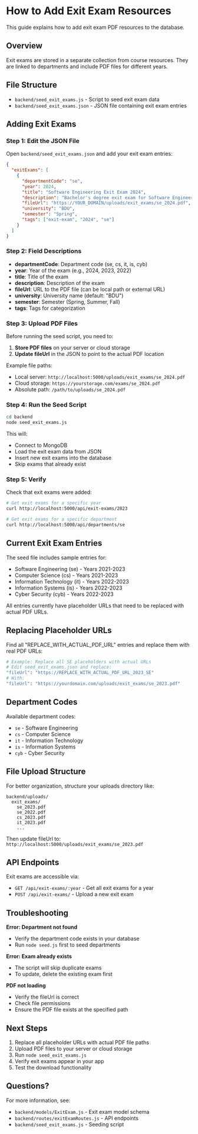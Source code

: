 # How to Add Exit Exam Resources

This guide explains how to add exit exam PDF resources to the database.

## Overview

Exit exams are stored in a separate collection from course resources. They are linked to departments and include PDF files for different years.

## File Structure

- `backend/seed_exit_exams.js` - Script to seed exit exam data
- `backend/seed_exit_exams.json` - JSON file containing exit exam entries

## Adding Exit Exams

### Step 1: Edit the JSON File

Open `backend/seed_exit_exams.json` and add your exit exam entries:

```json
{
  "exitExams": [
    {
      "departmentCode": "se",
      "year": 2024,
      "title": "Software Engineering Exit Exam 2024",
      "description": "Bachelor's degree exit exam for Software Engineering Department",
      "fileUrl": "https://YOUR_DOMAIN/uploads/exit_exams/se_2024.pdf",
      "university": "BDU",
      "semester": "Spring",
      "tags": ["exit-exam", "2024", "se"]
    }
  ]
}
```

### Step 2: Field Descriptions

- **departmentCode**: Department code (se, cs, it, is, cyb)
- **year**: Year of the exam (e.g., 2024, 2023, 2022)
- **title**: Title of the exam
- **description**: Description of the exam
- **fileUrl**: URL to the PDF file (can be local path or external URL)
- **university**: University name (default: "BDU")
- **semester**: Semester (Spring, Summer, Fall)
- **tags**: Tags for categorization

### Step 3: Upload PDF Files

Before running the seed script, you need to:

1. **Store PDF files** on your server or cloud storage
2. **Update fileUrl** in the JSON to point to the actual PDF location

Example file paths:
- Local server: `http://localhost:5000/uploads/exit_exams/se_2024.pdf`
- Cloud storage: `https://yourstorage.com/exams/se_2024.pdf`
- Absolute path: `/path/to/uploads/se_2024.pdf`

### Step 4: Run the Seed Script

```bash
cd backend
node seed_exit_exams.js
```

This will:
- Connect to MongoDB
- Load the exit exam data from JSON
- Insert new exit exams into the database
- Skip exams that already exist

### Step 5: Verify

Check that exit exams were added:

```bash
# Get exit exams for a specific year
curl http://localhost:5000/api/exit-exams/2023

# Get exit exams for a specific department
curl http://localhost:5000/api/departments/se
```

## Current Exit Exam Entries

The seed file includes sample entries for:
- Software Engineering (se) - Years 2021-2023
- Computer Science (cs) - Years 2021-2023
- Information Technology (it) - Years 2022-2023
- Information Systems (is) - Years 2022-2023
- Cyber Security (cyb) - Years 2022-2023

All entries currently have placeholder URLs that need to be replaced with actual PDF URLs.

## Replacing Placeholder URLs

Find all "REPLACE_WITH_ACTUAL_PDF_URL" entries and replace them with real PDF URLs:

```bash
# Example: Replace all SE placeholders with actual URLs
# Edit seed_exit_exams.json and replace:
"fileUrl": "https://REPLACE_WITH_ACTUAL_PDF_URL_2023_SE"
# With:
"fileUrl": "https://yourdomain.com/uploads/exit_exams/se_2023.pdf"
```

## Department Codes

Available department codes:
- `se` - Software Engineering
- `cs` - Computer Science  
- `it` - Information Technology
- `is` - Information Systems
- `cyb` - Cyber Security

## File Upload Structure

For better organization, structure your uploads directory like:

```
backend/uploads/
  exit_exams/
    se_2023.pdf
    se_2022.pdf
    cs_2023.pdf
    it_2023.pdf
    ...
```

Then update fileUrl to: `http://localhost:5000/uploads/exit_exams/se_2023.pdf`

## API Endpoints

Exit exams are accessible via:
- `GET /api/exit-exams/:year` - Get all exit exams for a year
- `POST /api/exit-exams/` - Upload a new exit exam

## Troubleshooting

**Error: Department not found**
- Verify the department code exists in your database
- Run `node seed.js` first to seed departments

**Error: Exam already exists**
- The script will skip duplicate exams
- To update, delete the existing exam first

**PDF not loading**
- Verify the fileUrl is correct
- Check file permissions
- Ensure the PDF file exists at the specified path

## Next Steps

1. Replace all placeholder URLs with actual PDF file paths
2. Upload PDF files to your server or cloud storage
3. Run `node seed_exit_exams.js`
4. Verify exit exams appear in your app
5. Test the download functionality

## Questions?

For more information, see:
- `backend/models/ExitExam.js` - Exit exam model schema
- `backend/routes/exitExamRoutes.js` - API endpoints
- `backend/seed_exit_exams.js` - Seeding script

